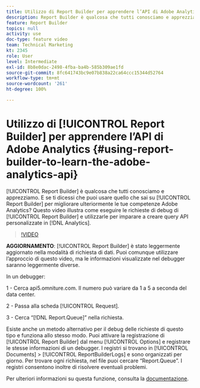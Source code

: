 ```yaml
---
title: Utilizzo di Report Builder per apprendere l’API di Adobe Analytics
description: Report Builder è qualcosa che tutti conosciamo e apprezziamo. E se ti dicessi che puoi usare quello che sai su Report Builder per migliorare ulteriormente le tue competenze Adobe Analytics? Questo video illustra come eseguire le richieste di debug di Report Builder e utilizzarle per imparare a creare query API personalizzate in Analytics.
feature: Report Builder
topics: null
activity: use
doc-type: feature video
team: Technical Marketing
kt: 2345
role: User
level: Intermediate
exl-id: 8b8e0dac-2498-4fba-ba4b-585b309ae1fd
source-git-commit: 8fc641743bc9e07b838a22ca64ccc15344d52764
workflow-type: tm+mt
source-wordcount: '261'
ht-degree: 100%

---
```


# Utilizzo di [!UICONTROL Report Builder] per apprendere l’API di Adobe Analytics {#using-report-builder-to-learn-the-adobe-analytics-api}

[!UICONTROL Report Builder] è qualcosa che tutti conosciamo e apprezziamo. E se ti dicessi che puoi usare quello che sai su [!UICONTROL Report Builder] per migliorare ulteriormente le tue competenze Adobe Analytics? Questo video illustra come eseguire le richieste di debug di [!UICONTROL Report Builder] e utilizzarle per imparare a creare query API personalizzate in [!DNL Analytics].

>[!VIDEO](https://video.tv.adobe.com/v/25442/?quality=12&learn=on)

**AGGIORNAMENTO**: [!UICONTROL Report Builder] è stato leggermente aggiornato nella modalità di richiesta di dati. Puoi comunque utilizzare l’approccio di questo video, ma le informazioni visualizzate nel debugger saranno leggermente diverse.

In un debugger:

1 - Cerca api5.omniture.com. Il numero può variare da 1 a 5 a seconda del data center.

2 - Passa alla scheda [!UICONTROL Request].

3 - Cerca “[!DNL Report.Queue]” nella richiesta.

Esiste anche un metodo alternativo per il debug delle richieste di questo tipo e funziona allo stesso modo. Puoi attivare la registrazione di [!UICONTROL Report Builder] dal menu [!UICONTROL Options] e registrare le stesse informazioni di un debugger. I registri si trovano in [!UICONTROL Documents] > [!UICONTROL ReportBuilderLogs] e sono organizzati per giorno. Per trovare ogni richiesta, nel file puoi cercare “Report.Queue”. I registri consentono inoltre di risolvere eventuali problemi.

Per ulteriori informazioni su questa funzione, consulta la [documentazione](https://www.adobe.io/).
